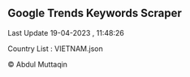 

## Google Trends Keywords Scraper 
 
Last Update 19-04-2023 , 11:48:26

Country List :
VIETNAM.json



© Abdul Muttaqin 
